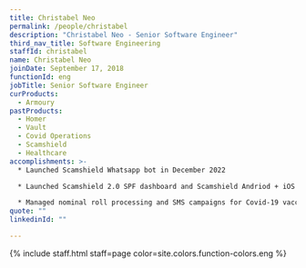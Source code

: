 ```yaml
---
title: Christabel Neo
permalink: /people/christabel
description: "Christabel Neo - Senior Software Engineer"
third_nav_title: Software Engineering
staffId: christabel
name: Christabel Neo
joinDate: September 17, 2018
functionId: eng
jobTitle: Senior Software Engineer
curProducts:
  - Armoury
pastProducts:
  - Homer
  - Vault
  - Covid Operations
  - Scamshield
  - Healthcare
accomplishments: >-
  * Launched Scamshield Whatsapp bot in December 2022

  * Launched Scamshield 2.0 SPF dashboard and Scamshield Andriod + iOS App

  * Managed nominal roll processing and SMS campaigns for Covid-19 vaccination appointment operations
quote: ""
linkedinId: ""

---
```


{% include staff.html staff=page color=site.colors.function-colors.eng %}

